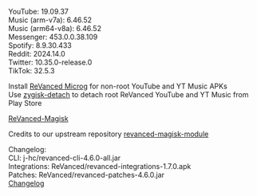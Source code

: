 YouTube: 19.09.37  
Music (arm-v7a): 6.46.52  
Music (arm64-v8a): 6.46.52  
Messenger: 453.0.0.38.109  
Spotify: 8.9.30.433  
Reddit: 2024.14.0  
Twitter: 10.35.0-release.0  
TikTok: 32.5.3  

Install [ReVanced Microg](https://github.com/ReVanced/GmsCore/releases) for non-root YouTube and YT Music APKs  
Use [zygisk-detach](https://github.com/j-hc/zygisk-detach) to detach root ReVanced YouTube and YT Music from Play Store  

[ReVanced-Magisk](https://github.com/kingsmanvn1x32/ReVanced-Magisk)  

Credits to our upstream repository [revanced-magisk-module](https://github.com/j-hc/revanced-magisk-module)  

Changelog:  
CLI: j-hc/revanced-cli-4.6.0-all.jar  
Integrations: ReVanced/revanced-integrations-1.7.0.apk  
Patches: ReVanced/revanced-patches-4.6.0.jar  
[Changelog](https://github.com/ReVanced/revanced-patches/releases/tag/v4.6.0)  
